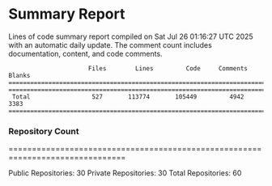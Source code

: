 # Summary Report
Lines of code summary report compiled on Sat Jul 26 01:16:27 UTC 2025 with an automatic daily update. The comment count includes documentation, content, and code comments.
```
                      Files        Lines         Code     Comments       Blanks
===============================================================================
===============================================================================
 Total                 527       113774       105449         4942         3383
===============================================================================
```

### Repository Count
===============================================================================

Public Repositories: 30
Private Repositories: 30
Total Repositories: 60

